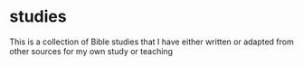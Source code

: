 # studies
This is a collection of Bible studies that I have either written or adapted from other sources for my own study or teaching
